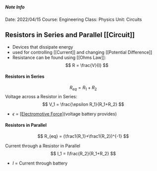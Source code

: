 ##### Note Info
Date: 2022/04/15
Course: Engineering
Class: Physics
Unit: Circuits
## Resistors in Series and Parallel [[Circuit]]
- Devices that dissipate energy
- used for controlling [[Current]] and changing [[Potential Difference]]
- Resistance can be found using [[Ohms Law]]:
$$ R = \frac{V}{I} $$

#### Resistors in Series
$$ R_{eq} = R_1 + R_2 $$
Voltage across a Resistor in Series:
$$ V_1 = \frac{\epsilon R_1}{R_1+R_2} $$
- $\epsilon$ = [[Electromotive Force]](emf)(voltage battery provides)


#### Resistors in Parallel
$$ R_{eq} = (\frac1{R_1}+\frac1{R_2})^{-1} $$

Current through a Resistor in Parallel
$$ I_1 = I\frac{R_2}{R_1+R_2} $$
- $I$ = Current through battery



